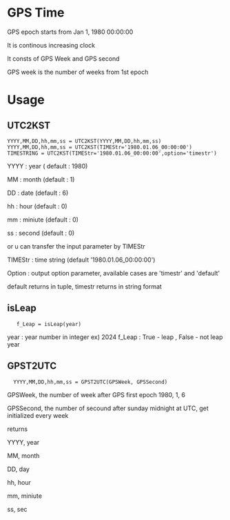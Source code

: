 # GPS Time


GPS epoch starts from Jan 1, 1980 00:00:00

It is continous increasing clock

It consts of GPS Week and GPS second

GPS week is the number of weeks from 1st epoch



# Usage

## UTC2KST
```
YYYY,MM,DD,hh,mm,ss = UTC2KST(YYYY,MM,DD,hh,mm,ss)
YYYY,MM,DD,hh,mm,ss = UTC2KST(TIMEStr='1980.01.06_00:00:00')
TIMESTRING = UTC2KST(TIMEStr='1980.01.06_00:00:00',option='timestr')
```
YYYY : year ( default : 1980)

MM : month (default : 1)

DD : date (default : 6)

hh : hour (default : 0)

mm : miniute (default : 0)

ss : second (default : 0)

or u can transfer the input parameter by TIMEStr


TIMEStr : time string (default '1980.01.06_00:00:00')

Option : output option parameter, available cases are 'timestr' and 'default'

default returns in tuple, timestr returns in string format


## isLeap
```
   f_Leap = isLeap(year)
```

year : year number in integer ex) 2024
f_Leap : True - leap  , False - not leap year

## GPST2UTC
```
  YYYY,MM,DD,hh,mm,ss = GPST2UTC(GPSWeek, GPSSecond) 
```
GPSWeek, the number of week after GPS first epoch 1980, 1, 6

GPSSecond, the number of secound after sunday midnight at UTC, get initialized every week

returns 

YYYY, year

MM, month

DD, day

hh, hour

mm, miniute

ss, sec


